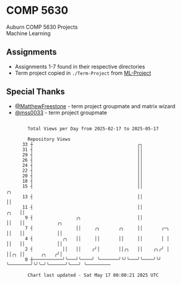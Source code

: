# COMP 5630
Auburn COMP 5630 Projects  
Machine Learning

## Assignments
- Assignments 1-7 found in their respective directories
- Term project copied in `./Term-Project` from [ML-Project](https://github.com/wumphlett/ML-Project)

## Special Thanks
- [@MatthewFreestone](https://github.com/MatthewFreestone) - term project groupmate and matrix wizard
- [@mss0033](https://github.com/mss0033) - term project groupmate

```

        Total Views per Day from 2025-02-17 to 2025-05-17

        Repository Views
      33 ┼                                       ╭╮
      31 ┤                                       ││
      29 ┤                                       ││
      26 ┤                                       ││
      24 ┤                                       ││
      22 ┤                                       ││
      20 ┤                                       ││
      18 ┤                                       ││
      15 ┤                                       ││                       ╭╮
      13 ┤                                       ││                       ││
      11 ┤                                       ││                  ╭╮   ││
       9 ┤                ╭╮                     ││                  ││   ││            ╭╮
       7 ┤                ││     ╭╮       ╭╮     ││       ╭─╮        ││   ││            ││
       4 ┤           ╭╮   ││     ││       ││     ││       │ │        ││   ││            ││
       2 ┤           ││   ││    ╭╯│       ││╭╮   ││    ╭╮╭╯ │        ││╭╮ ││      ╭╮   ╭╯│
       0 ┼───────────╯╰───╯╰────╯ ╰───────╯╰╯╰───╯╰────╯╰╯  ╰────────╯╰╯╰─╯╰──────╯╰───╯ ╰─────────

        Chart last updated - Sat May 17 00:00:21 2025 UTC
        
```
